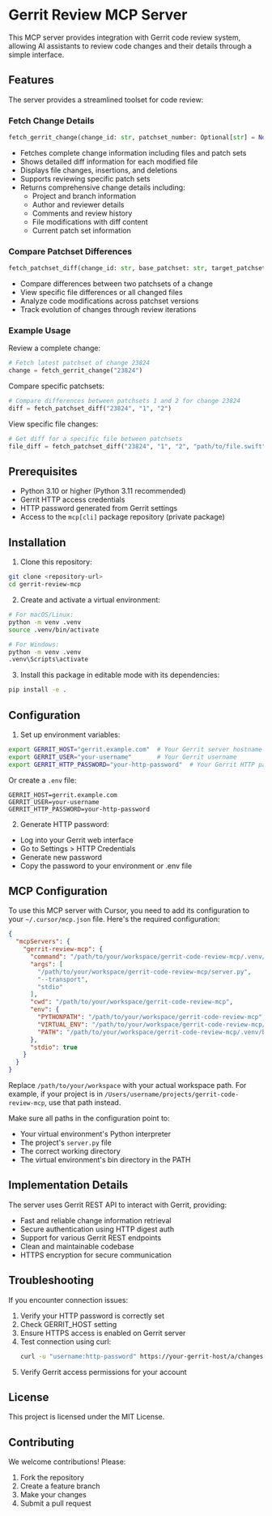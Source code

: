 # Gerrit Review MCP Server

This MCP server provides integration with Gerrit code review system, allowing AI assistants to review code changes and their details through a simple interface.

## Features

The server provides a streamlined toolset for code review:

### Fetch Change Details
```python
fetch_gerrit_change(change_id: str, patchset_number: Optional[str] = None)
```
- Fetches complete change information including files and patch sets
- Shows detailed diff information for each modified file
- Displays file changes, insertions, and deletions
- Supports reviewing specific patch sets
- Returns comprehensive change details including:
  - Project and branch information
  - Author and reviewer details
  - Comments and review history
  - File modifications with diff content
  - Current patch set information

### Compare Patchset Differences
```python
fetch_patchset_diff(change_id: str, base_patchset: str, target_patchset: str, file_path: Optional[str] = None)
```
- Compare differences between two patchsets of a change
- View specific file differences or all changed files
- Analyze code modifications across patchset versions
- Track evolution of changes through review iterations

### Example Usage

Review a complete change:
```python
# Fetch latest patchset of change 23824
change = fetch_gerrit_change("23824")
```

Compare specific patchsets:
```python
# Compare differences between patchsets 1 and 2 for change 23824
diff = fetch_patchset_diff("23824", "1", "2")
```

View specific file changes:
```python
# Get diff for a specific file between patchsets
file_diff = fetch_patchset_diff("23824", "1", "2", "path/to/file.swift")
```

## Prerequisites

- Python 3.10 or higher (Python 3.11 recommended)
- Gerrit HTTP access credentials
- HTTP password generated from Gerrit settings
- Access to the `mcp[cli]` package repository (private package)

## Installation

1. Clone this repository:
```bash
git clone <repository-url>
cd gerrit-review-mcp
```

2. Create and activate a virtual environment:
```bash
# For macOS/Linux:
python -m venv .venv
source .venv/bin/activate

# For Windows:
python -m venv .venv
.venv\Scripts\activate
```

3. Install this package in editable mode with its dependencies:
```bash
pip install -e .
```

## Configuration

1. Set up environment variables:
```bash
export GERRIT_HOST="gerrit.example.com"  # Your Gerrit server hostname
export GERRIT_USER="your-username"       # Your Gerrit username
export GERRIT_HTTP_PASSWORD="your-http-password"  # Your Gerrit HTTP password
```

Or create a `.env` file:
```
GERRIT_HOST=gerrit.example.com
GERRIT_USER=your-username
GERRIT_HTTP_PASSWORD=your-http-password
```

2. Generate HTTP password:
- Log into your Gerrit web interface
- Go to Settings > HTTP Credentials
- Generate new password
- Copy the password to your environment or .env file

## MCP Configuration

To use this MCP server with Cursor, you need to add its configuration to your `~/.cursor/mcp.json` file. Here's the required configuration:

```json
{
  "mcpServers": {
    "gerrit-review-mcp": {
      "command": "/path/to/your/workspace/gerrit-code-review-mcp/.venv/bin/python",
      "args": [
        "/path/to/your/workspace/gerrit-code-review-mcp/server.py",
        "--transport",
        "stdio"
      ],
      "cwd": "/path/to/your/workspace/gerrit-code-review-mcp",
      "env": {
        "PYTHONPATH": "/path/to/your/workspace/gerrit-code-review-mcp",
        "VIRTUAL_ENV": "/path/to/your/workspace/gerrit-code-review-mcp/.venv",
        "PATH": "/path/to/your/workspace/gerrit-code-review-mcp/.venv/bin:/usr/local/bin:/usr/bin:/bin"
      },
      "stdio": true
    }
  }
}
```

Replace `/path/to/your/workspace` with your actual workspace path. For example, if your project is in `/Users/username/projects/gerrit-code-review-mcp`, use that path instead.

Make sure all paths in the configuration point to:
- Your virtual environment's Python interpreter
- The project's `server.py` file
- The correct working directory
- The virtual environment's bin directory in the PATH

## Implementation Details

The server uses Gerrit REST API to interact with Gerrit, providing:
- Fast and reliable change information retrieval
- Secure authentication using HTTP digest auth
- Support for various Gerrit REST endpoints
- Clean and maintainable codebase
- HTTPS encryption for secure communication

## Troubleshooting

If you encounter connection issues:
1. Verify your HTTP password is correctly set
2. Check GERRIT_HOST setting
3. Ensure HTTPS access is enabled on Gerrit server
4. Test connection using curl:
   ```bash
   curl -u "username:http-password" https://your-gerrit-host/a/changes/
   ```
5. Verify Gerrit access permissions for your account

## License

This project is licensed under the MIT License.

## Contributing

We welcome contributions! Please:

1. Fork the repository
2. Create a feature branch
3. Make your changes
4. Submit a pull request
